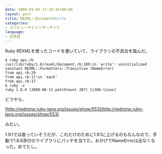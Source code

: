 ```yaml
---
date: 2009-03-04 17:29:15+00:00
layout: post
title: REXML::Document#write
categories:
- コンピュータとインターネット
language:
- 日本語
---
```


Ruby REXMLを使ったコードを書いていて、ライブラリの不具合を踏んだ。

    
    $ ruby api.rb
    /usr/lib/ruby/1.8/rexml/document.rb:189:in `write': uninitialized constant REXML::Formatters::Transitive (NameError)
    from api.rb:29
    from api.rb:17:in `each'
    from api.rb:17
    $ ruby -v
    ruby 1.8.6 (2008-08-11 patchlevel 287) [i386-linux]


どうやら、

[http://redmine.ruby-lang.org/issues/show/553](http://redmine.ruby-lang.org/issues/show/553)

みたい。

1.9.1では直っていそうだが、これだけのために1.9.1に上げるのもなんなので、手動で1.8.6添付のライブラリにパッチを当てた。おかげでNameErrorは出なくなった。めでたし。
